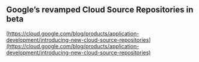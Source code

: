 ## Google’s revamped Cloud Source Repositories in beta
  
  [https://cloud.google.com/blog/products/application-development/introducing-new-cloud-source-repositories](https://cloud.google.com/blog/products/application-development/introducing-new-cloud-source-repositories)